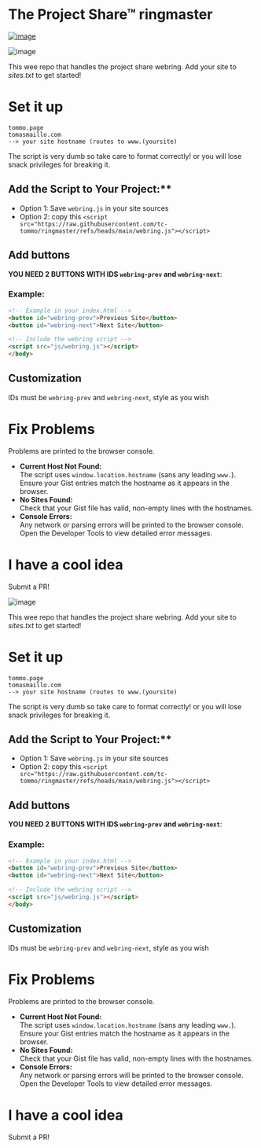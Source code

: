 # The Project Share™ ringmaster

[![image](https://github.com/user-attachments/assets/66d23bd7-34c0-4b94-943e-ea60534462a0)](https://projectshare.comp-soc.com/)


![image](https://github.com/user-attachments/assets/7a2793c0-9345-4466-9707-b4488015d9d5)


This wee repo that handles the project share webring. Add your site to *sites.txt* to get started!

# Set it up
```
tommo.page
tomasmaillo.com
--> your site hostname (routes to www.(yoursite) 
```
The script is very dumb so take care to format correctly! or you will lose snack privileges for breaking it.

## Add the Script to Your Project:**
   - Option 1: Save `webring.js` in your site sources
   - Option 2: copy this
      ```<script src="https://raw.githubusercontent.com/tc-tommo/ringmaster/refs/heads/main/webring.js"></script>```
     

## **Add buttons**
**YOU NEED 2 BUTTONS WITH IDS `webring-prev` and `webring-next`**:
### Example:
 ```html
 <!-- Example in your index.html -->
 <button id="webring-prev">Previous Site</button>
 <button id="webring-next">Next Site</button>
 
 <!-- Include the webring script -->
 <script src="js/webring.js"></script>
 </body>
 ```

## Customization
IDs must be `webring-prev` and `webring-next`, style as you wish

# Fix Problems
Problems are printed to the browser console.
- **Current Host Not Found:**  
  The script uses `window.location.hostname` (sans any leading `www.`). Ensure your Gist entries match the hostname as it appears in the browser.
- **No Sites Found:**  
  Check that your Gist file has valid, non-empty lines with the hostnames.
- **Console Errors:**  
  Any network or parsing errors will be printed to the browser console. Open the Developer Tools to view detailed error messages.


# I have a cool idea
Submit a PR!




![image](https://github.com/user-attachments/assets/7a2793c0-9345-4466-9707-b4488015d9d5)


This wee repo that handles the project share webring. Add your site to *sites.txt* to get started!

# Set it up
```
tommo.page
tomasmaillo.com
--> your site hostname (routes to www.(yoursite) 
```
The script is very dumb so take care to format correctly! or you will lose snack privileges for breaking it.

## Add the Script to Your Project:**
   - Option 1: Save `webring.js` in your site sources
   - Option 2: copy this
      `<script src="https://raw.githubusercontent.com/tc-tommo/ringmaster/refs/heads/main/webring.js"></script>`
     

## **Add buttons**
**YOU NEED 2 BUTTONS WITH IDS `webring-prev` and `webring-next`**:
### Example:
 ```html
 <!-- Example in your index.html -->
 <button id="webring-prev">Previous Site</button>
 <button id="webring-next">Next Site</button>
 
 <!-- Include the webring script -->
 <script src="js/webring.js"></script>
 </body>
 ```

## Customization
IDs must be `webring-prev` and `webring-next`, style as you wish

# Fix Problems
Problems are printed to the browser console.
- **Current Host Not Found:**  
  The script uses `window.location.hostname` (sans any leading `www.`). Ensure your Gist entries match the hostname as it appears in the browser.
- **No Sites Found:**  
  Check that your Gist file has valid, non-empty lines with the hostnames.
- **Console Errors:**  
  Any network or parsing errors will be printed to the browser console. Open the Developer Tools to view detailed error messages.


# I have a cool idea
Submit a PR!


